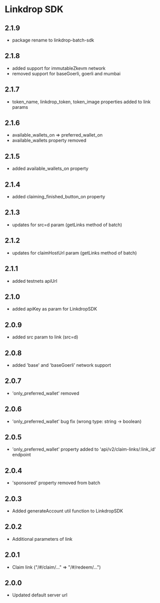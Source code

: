# Linkdrop SDK

## 2.1.9
- package rename to linkdrop-batch-sdk

## 2.1.8
- added support for immutableZkevm network
- removed support for baseGoerli, goerli and mumbai

## 2.1.7
- token_name, linkdrop_token, token_image properties added to link params

## 2.1.6
- available_wallets_on => preferred_wallet_on
- available_wallets property removed

## 2.1.5
- added available_wallets_on property

## 2.1.4
- added claiming_finished_button_on property

## 2.1.3
- updates for src=d param (getLinks method of batch)

## 2.1.2
- updates for claimHostUrl param (getLinks method of batch)

## 2.1.1
- added testnets apiUrl

## 2.1.0
- added apiKey as param for LinkdropSDK 

## 2.0.9
- added src param to link (src=d)

## 2.0.8
- added 'base' and 'baseGoerli' network support

## 2.0.7
- 'only_preferred_wallet' removed

## 2.0.6
- 'only_preferred_wallet' bug fix (wrong type: string -> boolean)

## 2.0.5
- 'only_preferred_wallet' property added to 'api/v2/claim-links/:link_id' endpoint

## 2.0.4
- 'sponsored' property removed from batch

## 2.0.3
- Added generateAccount util function to LinkdropSDK

## 2.0.2
- Additional parameters of link

## 2.0.1
- Claim link ("/#/claim/..." => "/#/redeem/...")

## 2.0.0
- Updated default server url